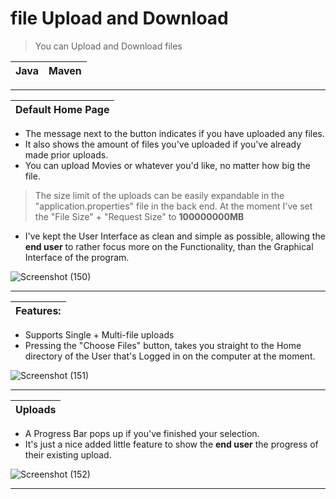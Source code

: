 # file Upload and Download
> You can Upload and Download files

|Java|Maven|
|---|---|
---

|Default Home Page|
|---|
- The message next to the button indicates if you have uploaded any files.
- It also shows the amount of files you've uploaded if you've already made prior uploads.
- You can upload Movies or whatever you'd like, no matter how big the file.
> The size limit of the uploads can be easily expandable in the "application.properties" file in the back end.
> At the moment I've set the "File Size" + "Request Size" to **100000000MB**
- I've kept the User Interface as clean and simple as possible, allowing the **end user** to rather focus more on the Functionality,
 than the Graphical Interface of the program.

![Screenshot (150)](https://user-images.githubusercontent.com/81378094/123540687-91448e00-d740-11eb-987c-ae1b0b107a34.png)

---

|Features:|
|---|
- Supports Single + Multi-file uploads
- Pressing the "Choose Files" button, takes you straight to the Home directory of the User that's Logged in on
the computer at the moment.

![Screenshot (151)](https://user-images.githubusercontent.com/81378094/123541685-06ff2880-d746-11eb-9981-b8c812cdaed0.png)

---

|Uploads|
|---|
- A Progress Bar pops up if you've finished your selection.
- It's just a nice added little feature to show the **end user** the progress of their existing upload.

![Screenshot (152)](https://user-images.githubusercontent.com/81378094/123542364-8e9a6680-d749-11eb-9447-ec5f3c34a6ba.png)

---

